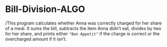 # Bill-Division-ALGO

/This program calculates whether Anna was correctly charged for her share of a meal. It sums the bill, subtracts the item Anna didn’t eat, divides by two for her share, and prints either `"Bon Appetit"` if the charge is correct or the overcharged amount if it isn’t.
